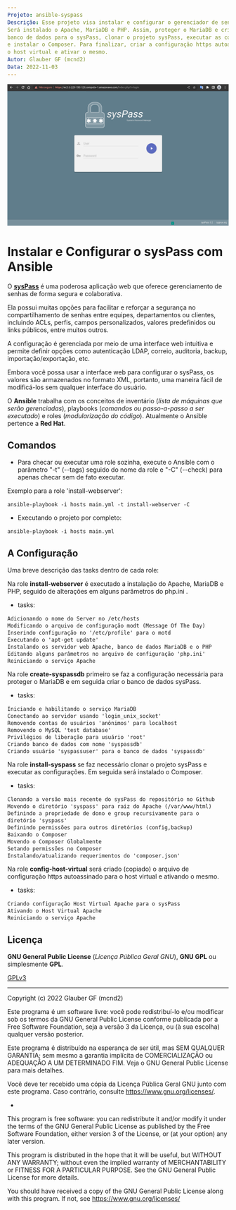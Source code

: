```yaml
---
Projeto: ansible-syspass
Descrição: Esse projeto visa instalar e configurar o gerenciador de senha sysPass.
Será instalado o Apache, MariaDB e PHP. Assim, proteger o MariaDB e criar o 
banco de dados para o sysPass, clonar o projeto sysPass, executar as configurações 
e instalar o Composer. Para finalizar, criar a configuração https autoassinado para 
o host virtual e ativar o mesmo.
Autor: Glauber GF (mcnd2)
Data: 2022-11-03
---
```


![Image](https://github.com/glaubergf/ansible-syspass/blob/main/pictures/login_syspass.png)

# Instalar e Configurar o sysPass com Ansible

O [**sysPass**](https://syspass.org/en) é uma poderosa aplicação web que oferece gerenciamento de senhas de forma segura e colaborativa.

Ela possui muitas opções para facilitar e reforçar a segurança no compartilhamento de senhas entre equipes, departamentos ou clientes, incluindo ACLs, perfis, campos personalizados, valores predefinidos ou links públicos, entre muitos outros.

A configuração é gerenciada por meio de uma interface web intuitiva e permite definir opções como autenticação LDAP, correio, auditoria, backup, importação/exportação, etc.

Embora você possa usar a interface web para configurar o sysPass, os valores são armazenados no formato XML, portanto, uma maneira fácil de modificá-los sem qualquer interface do usuário.

O **Ansible** trabalha com os conceitos de inventário (_lista de máquinas que serão gerenciadas_), playbooks (_comandos ou passo-a-passo a ser executado_) e roles (_modularização do código_). Atualmente o Ansible pertence a **Red Hat**.

## Comandos

* Para checar ou executar uma role sozinha, execute o Ansible com o parâmetro "-t" (--tags) seguido do nome da role e "-C" (--check) para apenas checar sem de fato executar.

Exemplo para a role 'install-webserver':
```
ansible-playbook -i hosts main.yml -t install-webserver -C
```

* Executando o projeto por completo:

```
ansible-playbook -i hosts main.yml
```

## A Configuração

Uma breve descrição das tasks dentro de cada role:

Na role **install-webserver** é executado a instalação do Apache, MariaDB e PHP, seguido de alterações em alguns parâmetros do php.ini .

* tasks:

```
Adicionando o nome do Server no /etc/hosts
Modificando o arquivo de configuração modt (Message Of The Day)
Inserindo configuração no '/etc/profile' para o motd
Executando o 'apt-get update'
Instalando os servidor web Apache, banco de dados MariaDB e o PHP
Editando alguns parâmetros no arquivo de configuração 'php.ini'
Reiniciando o serviço Apache
```

Na role **create-syspassdb** primeiro se faz a configuração necessária para proteger o MariaDB e em seguida criar o banco de dados sysPass.

* tasks:

```
Iniciando e habilitando o serviço MariaDB
Conectando ao servidor usando 'login_unix_socket'
Removendo contas de usuários 'anônimos' para localhost
Removendo o MySQL 'test database'
Privilégios de liberação para usuário 'root'
Criando banco de dados com nome 'syspassdb'
Criando usuário 'syspassuser' para o banco de dados 'syspassdb'
```

Na role **install-syspass** se faz necessário clonar o projeto sysPass e executar as configurações. Em seguida será instalado o Composer.

* tasks:

```
Clonando a versão mais recente do sysPass do repositório no Github
Movendo o diretório 'syspass' para raiz do Apache (/var/www/html)
Definindo a propriedade de dono e group recursivamente para o diretório 'syspass'
Definindo permissões para outros diretórios (config,backup)
Baixando o Composer
Movendo o Composer Globalmente
Setando permissões no Composer
Instalando/atualizando requerimentos do 'composer.json'
```

Na role **config-host-virtual** será criado (copiado) o arquivo de configuração https autoassinado para o host virtual e ativando o mesmo.

* tasks:

```
Criando configuração Host Virtual Apache para o sysPass
Ativando o Host Virtual Apache
Reiniciando o serviço Apache
```

## Licença

**GNU General Public License** (_Licença Pública Geral GNU_), **GNU GPL** ou simplesmente **GPL**.

[GPLv3](https://www.gnu.org/licenses/gpl-3.0.html)

------

Copyright (c) 2022 Glauber GF (mcnd2)

Este programa é um software livre: você pode redistribuí-lo e/ou modificar
sob os termos da GNU General Public License conforme publicada por
a Free Software Foundation, seja a versão 3 da Licença, ou
(à sua escolha) qualquer versão posterior.

Este programa é distribuído na esperança de ser útil,
mas SEM QUALQUER GARANTIA; sem mesmo a garantia implícita de
COMERCIALIZAÇÃO ou ADEQUAÇÃO A UM DETERMINADO FIM. Veja o
GNU General Public License para mais detalhes.

Você deve ter recebido uma cópia da Licença Pública Geral GNU
junto com este programa. Caso contrário, consulte <https://www.gnu.org/licenses/>.

*

This program is free software: you can redistribute it and/or modify
it under the terms of the GNU General Public License as published by
the Free Software Foundation, either version 3 of the License, or
(at your option) any later version.

This program is distributed in the hope that it will be useful,
but WITHOUT ANY WARRANTY; without even the implied warranty of
MERCHANTABILITY or FITNESS FOR A PARTICULAR PURPOSE.  See the
GNU General Public License for more details.

You should have received a copy of the GNU General Public License
along with this program.  If not, see <https://www.gnu.org/licenses/>